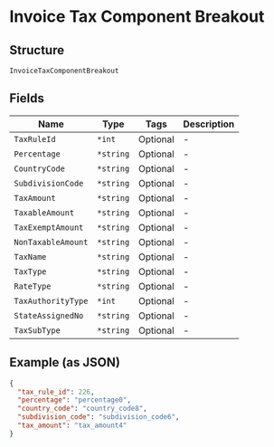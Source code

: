 
# Invoice Tax Component Breakout

## Structure

`InvoiceTaxComponentBreakout`

## Fields

| Name | Type | Tags | Description |
|  --- | --- | --- | --- |
| `TaxRuleId` | `*int` | Optional | - |
| `Percentage` | `*string` | Optional | - |
| `CountryCode` | `*string` | Optional | - |
| `SubdivisionCode` | `*string` | Optional | - |
| `TaxAmount` | `*string` | Optional | - |
| `TaxableAmount` | `*string` | Optional | - |
| `TaxExemptAmount` | `*string` | Optional | - |
| `NonTaxableAmount` | `*string` | Optional | - |
| `TaxName` | `*string` | Optional | - |
| `TaxType` | `*string` | Optional | - |
| `RateType` | `*string` | Optional | - |
| `TaxAuthorityType` | `*int` | Optional | - |
| `StateAssignedNo` | `*string` | Optional | - |
| `TaxSubType` | `*string` | Optional | - |

## Example (as JSON)

```json
{
  "tax_rule_id": 226,
  "percentage": "percentage0",
  "country_code": "country_code8",
  "subdivision_code": "subdivision_code6",
  "tax_amount": "tax_amount4"
}
```

